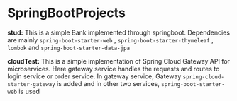 # SpringBootProjects

**stud:**
This is a simple Bank implemented through springboot.
Dependencies are mainly `spring-boot-starter-web` , `spring-boot-starter-thymeleaf` , `lombok` and `spring-boot-starter-data-jpa`

**cloudTest:**
This is a simple implementation of Spring Cloud Gateway API for microservices.
Here gateway service handles the requests and routes to login service or order service.
In gateway service, Gateway `spring-cloud-starter-gateway` is added and in other two services, `spring-boot-starter-web` is used
